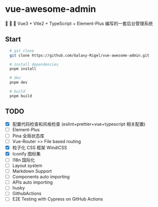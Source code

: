 # vue-awesome-admin

🚀 🚀 🚀 Vue3 + Vite2 + TypeScript + Element-Plus 编写的一套后台管理系统

## Start

```bash
  # git clone
  git clone https://github.com/Galaxy-Rigel/vue-awesome-admin.git

  # install dependencies
  pnpm install

  # dev
  pnpm dev

  # build
  pnpm build
```

## TODO

- [x] 配置代码检查和风格检查 (eslint+prettier+vue+typescript 相关配置)
- [ ] Element-Plus
- [ ] Pina 全局状态库
- [ ] Vue-Router >> File based routing
- [x] 粒子化 CSS 框架 WindiCSS
- [x] Iconify 图标集
- [ ] I18n 国际化
- [ ] Layout system
- [ ] Markdown Support
- [ ] Components auto importing
- [ ] APIs auto importing
- [ ] husky
- [ ] GithubActions
- [ ] E2E Testing with Cypress on GitHub Actions

